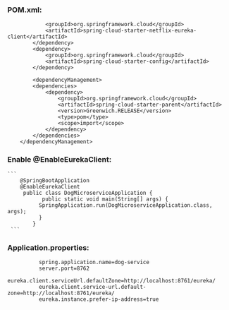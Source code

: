 ### POM.xml:

```   <dependency>
            <groupId>org.springframework.cloud</groupId>
            <artifactId>spring-cloud-starter-netflix-eureka-client</artifactId>
        </dependency>
        <dependency>
            <groupId>org.springframework.cloud</groupId>
            <artifactId>spring-cloud-starter-config</artifactId>
        </dependency>
        
        <dependencyManagement>
        <dependencies>
            <dependency>
                <groupId>org.springframework.cloud</groupId>
                <artifactId>spring-cloud-starter-parent</artifactId>
                <version>Greenwich.RELEASE</version>
                <type>pom</type>
                <scope>import</scope>
            </dependency>
        </dependencies>
    </dependencyManagement>
 ```
  
  ### Enable @EnableEurekaClient:

    ```
        @SpringBootApplication
        @EnableEurekaClient
         public class DogMicroserviceApplication {
               public static void main(String[] args) {
              SpringApplication.run(DogMicroserviceApplication.class, args);
              }
            }
     ``` 
 
 ### Application.properties:

              spring.application.name=dog-service
              server.port=8762
              eureka.client.serviceUrl.defaultZone=http://localhost:8761/eureka/
              eureka.client.service-url.default-zone=http://localhost:8761/eureka/
              eureka.instance.prefer-ip-address=true

        
